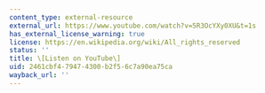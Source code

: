 ```yaml
---
content_type: external-resource
external_url: https://www.youtube.com/watch?v=5R3OcYXy0XU&t=1s
has_external_license_warning: true
license: https://en.wikipedia.org/wiki/All_rights_reserved
status: ''
title: \[Listen on YouTube\]
uid: 2461cbf4-7947-4300-b2f5-6c7a90ea75ca
wayback_url: ''
---
```

